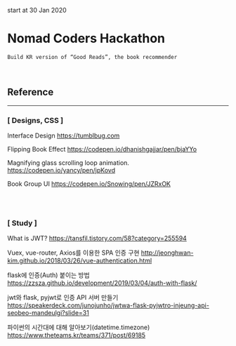 start at 30 Jan 2020

# Nomad Coders Hackathon

    Build KR version of “Good Reads”, the book recommender

<br>

## Reference

---

### [ Designs, CSS ]

Interface Design
https://tumblbug.com

Flipping Book Effect
https://codepen.io/dhanishgajjar/pen/bjaYYo

Magnifying glass scrolling loop animation.
https://codepen.io/yancy/pen/jpKovd

Book Group UI
https://codepen.io/Snowing/pen/JZRxOK

<br><br>

### [ Study ]

What is JWT?
https://tansfil.tistory.com/58?category=255594

Vuex, vue-router, Axios를 이용한 SPA 인증 구현
http://jeonghwan-kim.github.io/2018/03/26/vue-authentication.html

flask에 인증(Auth) 붙이는 방법
https://zzsza.github.io/development/2019/03/04/auth-with-flask/

jwt와 flask, pyjwt로 인증 API 서버 만들기
https://speakerdeck.com/junojunho/jwtwa-flask-pyjwtro-injeung-api-seobeo-mandeulgi?slide=31

파이썬의 시간대에 대해 알아보기(datetime.timezone)
https://www.theteams.kr/teams/371/post/69185
